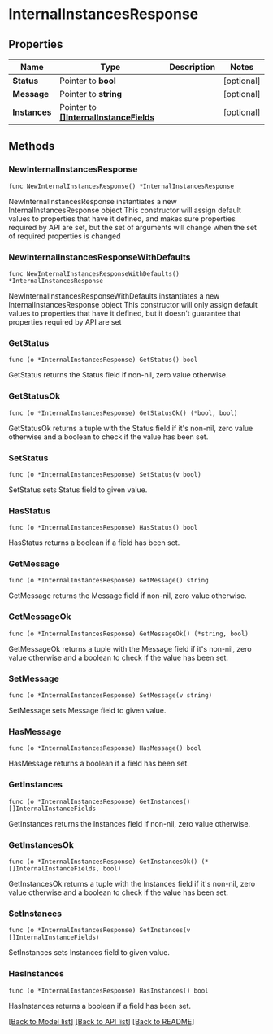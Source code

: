 # InternalInstancesResponse

## Properties

Name | Type | Description | Notes
------------ | ------------- | ------------- | -------------
**Status** | Pointer to **bool** |  | [optional] 
**Message** | Pointer to **string** |  | [optional] 
**Instances** | Pointer to [**[]InternalInstanceFields**](InternalInstanceFields.md) |  | [optional] 

## Methods

### NewInternalInstancesResponse

`func NewInternalInstancesResponse() *InternalInstancesResponse`

NewInternalInstancesResponse instantiates a new InternalInstancesResponse object
This constructor will assign default values to properties that have it defined,
and makes sure properties required by API are set, but the set of arguments
will change when the set of required properties is changed

### NewInternalInstancesResponseWithDefaults

`func NewInternalInstancesResponseWithDefaults() *InternalInstancesResponse`

NewInternalInstancesResponseWithDefaults instantiates a new InternalInstancesResponse object
This constructor will only assign default values to properties that have it defined,
but it doesn't guarantee that properties required by API are set

### GetStatus

`func (o *InternalInstancesResponse) GetStatus() bool`

GetStatus returns the Status field if non-nil, zero value otherwise.

### GetStatusOk

`func (o *InternalInstancesResponse) GetStatusOk() (*bool, bool)`

GetStatusOk returns a tuple with the Status field if it's non-nil, zero value otherwise
and a boolean to check if the value has been set.

### SetStatus

`func (o *InternalInstancesResponse) SetStatus(v bool)`

SetStatus sets Status field to given value.

### HasStatus

`func (o *InternalInstancesResponse) HasStatus() bool`

HasStatus returns a boolean if a field has been set.

### GetMessage

`func (o *InternalInstancesResponse) GetMessage() string`

GetMessage returns the Message field if non-nil, zero value otherwise.

### GetMessageOk

`func (o *InternalInstancesResponse) GetMessageOk() (*string, bool)`

GetMessageOk returns a tuple with the Message field if it's non-nil, zero value otherwise
and a boolean to check if the value has been set.

### SetMessage

`func (o *InternalInstancesResponse) SetMessage(v string)`

SetMessage sets Message field to given value.

### HasMessage

`func (o *InternalInstancesResponse) HasMessage() bool`

HasMessage returns a boolean if a field has been set.

### GetInstances

`func (o *InternalInstancesResponse) GetInstances() []InternalInstanceFields`

GetInstances returns the Instances field if non-nil, zero value otherwise.

### GetInstancesOk

`func (o *InternalInstancesResponse) GetInstancesOk() (*[]InternalInstanceFields, bool)`

GetInstancesOk returns a tuple with the Instances field if it's non-nil, zero value otherwise
and a boolean to check if the value has been set.

### SetInstances

`func (o *InternalInstancesResponse) SetInstances(v []InternalInstanceFields)`

SetInstances sets Instances field to given value.

### HasInstances

`func (o *InternalInstancesResponse) HasInstances() bool`

HasInstances returns a boolean if a field has been set.


[[Back to Model list]](../README.md#documentation-for-models) [[Back to API list]](../README.md#documentation-for-api-endpoints) [[Back to README]](../README.md)


